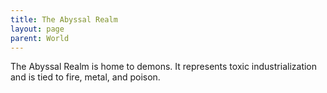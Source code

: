 ```yaml
---
title: The Abyssal Realm
layout: page
parent: World
---
```


The Abyssal Realm is home to demons. It represents toxic industrialization and is tied to fire, metal, and poison.
